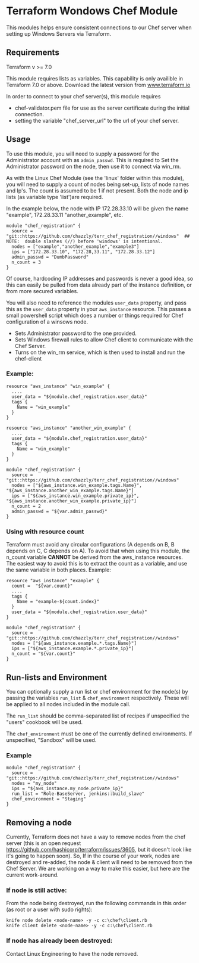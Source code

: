 # Terraform Wondows Chef Module
This modules helps ensure consistent connections to our Chef server when setting up Windows Servers via Terraform.  

## Requirements
Terraform v >= 7.0

This module requires lists as variables.  This capability is only availible in Terraform 7.0 or above.  Download the latest version from www.terraform.io

In order to connect to your chef server(s), this module requires
- chef-validator.pem file for use as the server certificate during the initial connection.
- setting the variable "chef_server_url" to the url of your chef server.


## Usage
To use this module, you will need to supply a password for the Administrator account with as `admin_passwd`.  This is required to Set the Administrator password on the node, then use it to connect via win_rm.

As with the Linux Chef Module (see the 'linux' folder within this module), you will need to supply a count of nodes being set-up, lists of node names and Ip's.  The count is assumed to be 1 if not present. Both the node and ip lists (as variable type 'list')are required.

In the example below, the node with IP 172.28.33.10 will be given the name "example", 172.28.33.11 "another_example", etc.

    module "chef_registration" {
      source = "git::https://github.com/chazzly/terr_chef_registration//windows"  ## NOTE:  double slashes (//) before 'windows' is intentional.
      nodes = ["example","another_example","example3"]
      ips = ["172.28.33.10", "172.28,33.11", "172.28.33.12"]
      admin_passwd = "DumbPassword"
      n_count = 3
    }


Of course, hardcoding IP addresses and passwords is never a good idea, so this can easily be pulled from data already part of the instance definition, or from more secured variables.

You will also need to reference the modules `user_data` property, and pass this as the `user_data` property in your `aws_instance` resource.  This passes a small powershell script which does a number or things required for Chef configuration of a winsows node.
- Sets Administrator password to the one provided.
- Sets Windows firewall rules to allow Chef client to communicate with the Chef Server.
- Turns on the win_rm service, which is then used to install and run the chef-client


### Example:

    resource "aws_instance" "win_example" {
      ....
      user_data = "${module.chef_registration.user_data}"
      tags {
        Name = "win_example"
      }
    }
    
    resource "aws_instance" "another_win_example" {
      ....
      user_data = "${module.chef_registration.user_data}"
      tags {
        Name = "win_example"
      }
    }

    module "chef_registration" {
      source = "git::https://github.com/chazzly/terr_chef_registration//windows"
      nodes = ["${aws_instance.win_example.tags.Name}", "${aws_instance.another_win_example.tags.Name}"]
      ips = ["${aws_instance.win_example.private_ip}", "${aws_instance.another_win_example.private_ip}"]
      n_count = 2
      admin_passwd = "${var.admin_passwd}"
    }

### Using with resource count
Terraform must avoid any circular configurations (A depends on B, B depends on C, C depends on A).  To avoid that when using this module, the n_count variable **CANNOT** be derived from the aws_instance resources.
The easiest way to avoid this is to extract the count as a variable, and use the same variable in both places.  Example:

    resource "aws_instance" "example" {
      count =  "${var.count}"
      ....
      tags {
        Name = "example-${count.index}"
      }
      user_data = "${module.chef_registration.user_data}"
    }
    
    module "chef_registration" {
      source = "git::https://github.com/chazzly/terr_chef_registration//windows"
      nodes = ["${aws_instance.example.*.tags.Name}"]
      ips = ["${aws_instance.example.*.private_ip}"]
      n_count = "${var.count}"
    }



## Run-lists and Environment
You can optionally supply a run list or chef environment for the node(s) by passing the variables `run_list` & `chef_environment` respectively.  These will be applied to all nodes included in the module call. 

The `run_list` should be comma-separated list of recipes if unspecified the "users" cookbook will be used.  

The `chef_environment` must be one of the currently defined environments.  If unspecified, "Sandbox" will be used.

### Example

    module "chef_registration" {
      source = "git::https://github.com/chazzly/terr_chef_registration//windows"
      nodes = "my_node"
      ips = "${aws_instance.my_node.private_ip}"
      run_list = "Role-BaseServer, jenkins::build_slave"
      chef_environment = "Staging"
    }

## Removing a node
Currently, Terraform does not have a way to remove nodes from the chef server (this is an open request https://github.com/hashicorp/terraform/issues/3605, but it doesn't look like it's going to happen soon).
So, If in the course of your work, nodes are destroyed and re-added, the node & client will need to be removed from the Chef Server.  We are working on a way to make this easier, but here are the current work-around.

### If node is still active:
From the node being destroyed, run the following commands in this order (as root or a user with sudo rights):

    knife node delete <node-name> -y -c c:\chef\client.rb 
    knife client delete <node-name> -y -c c:\chef\client.rb 

### If node has already been destroyed:
Contact Linux Engineering to have the node removed.
